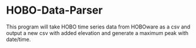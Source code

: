 # HOBO-Data-Parser
This program will take HOBO time series data from HOBOware as a csv and output a new csv with added elevation and generate a maximum peak with date/time.
